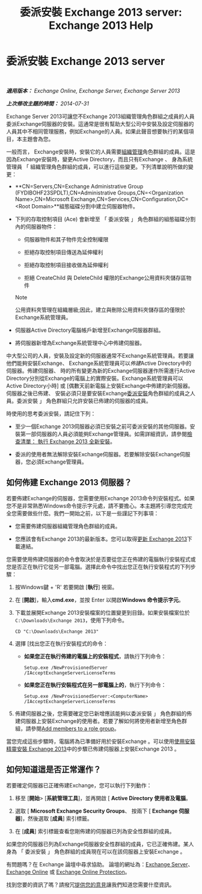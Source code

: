 ﻿---
title: '委派安裝 Exchange 2013 server: Exchange 2013 Help'
TOCTitle: 委派安裝 Exchange 2013 server
ms:assetid: f2fc8680-0c7c-4a29-b8f5-d77404fec280
ms:mtpsurl: https://technet.microsoft.com/zh-tw/library/Bb201741(v=EXCHG.150)
ms:contentKeyID: 62615189
ms.date: 05/21/2018
mtps_version: v=EXCHG.150
ms.translationtype: MT
---

# 委派安裝 Exchange 2013 server

 

_**適用版本：** Exchange Online, Exchange Server, Exchange Server 2013_

_**上次修改主題的時間：** 2014-07-31_

Exchange Server 2013可讓您不Exchange 2013組織管理角色群組之成員的人員委派Exchange伺服器的安裝。這通常是很有幫助大型公司中安裝及設定伺服器的人員其中不相同管理服務，例如Exchange的人員。如果此聲音想要執行的某個項目，本主題會為您。

一般而言， Exchange安裝時，安裝它的人員需要[組織管理](organization-management-exchange-2013-help.md)角色群組的成員。這是因為Exchange安裝時，變更Active Directory，而且只有Exchange 、 身為系統管理員 「 組織管理角色群組的成員，可以進行這些變更。下列清單說明所做的變更：

  - **CN=Servers,CN=Exchange Administrative Group (FYDIBOHF23SPDLT),CN=Administrative Groups,CN=\<Organization Name\>,CN=Microsoft Exchange,CN=Services,CN=Configuration,DC=\<Root Domain\>**組態磁碟分割中建立伺服器物件。

  - 下列的存取控制項目 (Ace) 會新增至 「 委派安裝 」 角色群組的組態磁碟分割內的伺服器物件：
    
      - 伺服器物件和其子物件完全控制權限
    
      - 拒絕存取控制項目傳送為延伸權利
    
      - 拒絕存取控制項目接收做為延伸權利
    
      - 拒絕 CreateChild 與 DeleteChild 權限的Exchange公用資料夾儲存區物件
    
    > [!NOTE]  
    > 公用資料夾管理在組織層級;因此，建立與刪除公用資料夾儲存區的僅限於Exchange系統管理員。


  - 伺服器Active Directory電腦帳戶新增至Exchange伺服器群組。

  - 將伺服器新增為Exchange系統管理中心中佈建伺服器。

中大型公司的人員，安裝及設定新的伺服器通常不Exchange系統管理員。若要讓他們能夠安裝Exchange、 Exchange系統管理員可以*佈建*Active Directory中的伺服器。佈建伺服器、 時的所有變更為新的Exchange伺服器運作所需進行Active Directory分別從Exchange的電腦上的實際安裝。Exchange系統管理員可以Active Directory小時\] 或 \[偶數天前新電腦上安裝Exchange中佈建的新伺服器。伺服器之後已佈建、 安裝必須只是要安裝Exchange[委派安裝](delegated-setup-exchange-2013-help.md)角色群組的成員之人員。委派安裝 」 角色群組只允許安裝已佈建的伺服器的成員。

時使用的思考委派安裝，請記住下列：

  - 至少一個Exchange 2013伺服器必須已安裝之前可委派安裝的其他伺服器。安裝第一部伺服器的人員必須能夠Exchange管理員。如需詳細資訊，請參閱[檢查清單： 執行 Exchange 2013 全新安裝](checklist-perform-a-new-installation-of-exchange-2013-exchange-2013-help.md)。

  - 委派的使用者無法解除安裝Exchange伺服器。若要解除安裝Exchange伺服器，您必須Exchange管理員。

## 如何佈建 Exchange 2013 伺服器？

若要佈建Exchange的伺服器，您需要使用Exchange 2013命令列安裝程式。如果您不是非常熟悉Windows命令提示字元處，請不要擔心。本主題將引導您完成完全您需要做些什麼。我們一開始之前，以下是一些謹記下列事項：

  - 您需要佈建伺服器組織管理角色群組的成員。

  - 您應該會有Exchange 2013的最新版本。您可以取得[更新 Exchange 2013](updates-for-exchange-2013-exchange-2013-help.md)下載連結。

您需要使用佈建伺服器的命令會取決於是否要從您正在佈建的電腦執行安裝程式或您是否正在執行它從另一部電腦。選擇此命令中找出您正在執行安裝程式的下列步驟：

1.  按Windows鍵 + 'R' 若要開啟 \[**執行**\] 視窗。

2.  在 \[**開啟**\]，輸入**cmd.exe**，並按 Enter 以開啟**Windows 命令提示字元**。

3.  下載並展開Exchange 2013安裝檔案的位置變更到目錄。如果安裝檔案位於`C:\Downloads\Exchange 2013`，使用下列命令。
    
        CD "C:\Downloads\Exchange 2013"

4.  選擇 \[找出您正在執行安裝程式的命令：
    
      - **如果您正在執行佈建的電腦上的安裝程式**，請執行下列命令：
        
            Setup.exe /NewProvisionedServer /IAcceptExchangeServerLicenseTerms
    
      - **如果您正在執行安裝程式在另一部電腦上的**，執行下列命令：
        
            Setup.exe /NewProvisionedServer:<ComputerName> /IAcceptExchangeServerLicenseTerms

5.  佈建伺服器之後，您需要確定您已新增應該能夠以委派安裝 」 角色群組的佈建伺服器上安裝Exchange的使用者。若要了解如何將使用者新增至角色群組，請參閱[Add members to a role group](manage-role-group-members-exchange-2013-help.md)。

當您完成這些步驟時，電腦將為已準備好用於安裝Exchange 。可以使用[使用安裝精靈安裝 Exchange 2013](install-exchange-2013-using-the-setup-wizard-exchange-2013-help.md)中的步驟已佈建伺服器上安裝Exchange 2013 。

## 如何知道這是否正常運作？

若要確定伺服器已正確佈建Exchange，您可以執行下列動作：

1.  移至 \[**開始**\> \[**系統管理工具**\]，並再開啟 \[ **Active Directory 使用者及電腦**。

2.  選取 \[ **Microsoft Exchange Security Groups**、 按兩下 \[ **Exchange 伺服器**\]，然後選取 \[**成員**\] 索引標籤。

3.  在 \[**成員**\] 索引標籤查看您剛佈建的伺服器已列為安全性群組的成員。

如果您的伺服器已列為Exchange伺服器安全性群組的成員，它已正確佈建。某人身為 「 委派安裝 」 角色群組的成員現在可以在該伺服器上安裝Exchange 。

有問題嗎？在 Exchange 論壇中尋求協助。 論壇的網址為：[Exchange Server](https://go.microsoft.com/fwlink/p/?linkid=60612)、 [Exchange Online](https://go.microsoft.com/fwlink/p/?linkid=267542) 或 [Exchange Online Protection](https://go.microsoft.com/fwlink/p/?linkid=285351)。

找到您要的資訊了嗎？請撥冗[提供您的意見](mailto:exsetuphelpfeedback@microsoft.com?subject=exchange%202013%20setup%20help%20feedbac)讓我們知道您需要什麼資訊。


